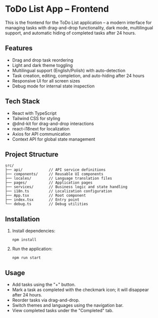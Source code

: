 # ToDo List App – Frontend

This is the frontend for the ToDo List application – a modern interface for managing tasks with drag-and-drop functionality, dark mode, multilingual support, and automatic hiding of completed tasks after 24 hours.

## Features

- Drag and drop task reordering
- Light and dark theme toggling
- Multilingual support (English/Polish) with auto-detection
- Task creation, editing, completion, and auto-hiding after 24 hours
- Responsive UI for all screen sizes
- Debug mode for internal state inspection

## Tech Stack

- React with TypeScript
- Tailwind CSS for styling
- @dnd-kit for drag-and-drop interactions
- react-i18next for localization
- Axios for API communication
- Context API for global state management

## Project Structure

```
src/
├── api/            // API service definitions
├── components/     // Reusable UI components
├── locales/        // Language translation files
├── pages/          // Application pages
├── services/       // Business logic and state handling
├── i18n.ts         // Localization configuration
├── App.tsx         // Root component
├── index.tsx       // Entry point
└── debug.ts        // Debug utilities
```

## Installation

1. Install dependencies:
   ```
   npm install
   ```

2. Run the application:
   ```
   npm run start
   ```

## Usage

- Add tasks using the "+" button.
- Mark a task as completed with the checkmark icon; it will disappear after 24 hours.
- Reorder tasks via drag-and-drop.
- Switch themes and languages using the navigation bar.
- View completed tasks under the "Completed" tab.
